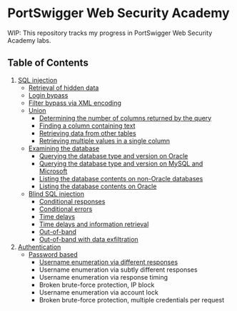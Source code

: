 # PortSwigger Web Security Academy

WIP: This repository tracks my progress in PortSwigger Web Security Academy labs.

## Table of Contents

1. [SQL injection](sql-injection)
    - [Retrieval of hidden data](sql-injection/retrieve-hidden-data)
    - [Login bypass](sql-injection/login-bypass)
    - [Filter bypass via XML encoding](sql-injection/filter-bypass-via-xml-encoding)
    - [Union](sql-injection/union)
        - [Determining the number of columns returned by the query](sql-injection/union/determine-number-of-columns)
        - [Finding a column containing text](sql-injection/union/find-column-containing-text)
        - [Retrieving data from other tables](sql-injection/union/retrieve-data-from-other-tables)
        - [Retrieving multiple values in a single column](sql-injection/union/retrieve-multiple-values-in-single-column)
    - [Examining the database](sql-injection/examining-the-database)
        - [Querying the database type and version on Oracle](sql-injection/examining-the-database/querying-database-version-oracle)
        - [Querying the database type and version on MySQL and Microsoft](sql-injection/examining-the-database/querying-database-version-mysql-microsoft)
        - [Listing the database contents on non-Oracle databases](sql-injection/examining-the-database/listing-database-contents-non-oracle)
        - [Listing the database contents on Oracle](sql-injection/examining-the-database/listing-database-contents-oracle)
    - [Blind SQL injection](sql-injection/blind)
        - [Conditional responses](sql-injection/blind/conditional-responses)
        - [Conditional errors](sql-injection/blind/conditional-errors)
        - [Time delays](sql-injection/blind/time-delays)
        - [Time delays and information retrieval](sql-injection/blind/time-delays-info-retrieval)
        - [Out-of-band](sql-injection/blind/out-of-band)
        - [Out-of-band with data exfiltration](sql-injection/blind/out-of-band-data-exfiltration)
2. [Authentication](authentication)
    - [Password based](authentication/password-based)
        - [Username enumeration via different responses](authentication/password-based/username-enumeration-via-different-responses)
        - Username enumeration via subtly different responses
        - Username enumeration via response timing
        - Broken brute-force protection, IP block
        - Username enumeration via account lock
        - Broken brute-force protection, multiple credentials per request
            


